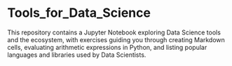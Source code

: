 # Tools_for_Data_Science
This repository contains a Jupyter Notebook exploring Data Science tools and the ecosystem, with exercises guiding you through creating Markdown cells, evaluating arithmetic expressions in Python, and listing popular languages and libraries used by Data Scientists.
